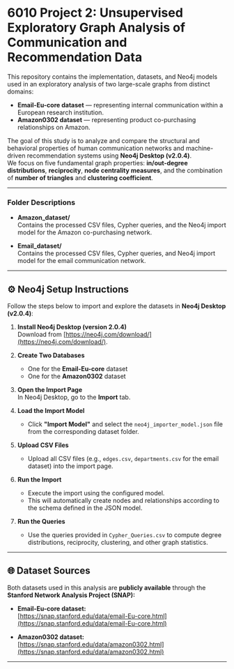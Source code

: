 # 6010 Project 2: Unsupervised Exploratory Graph Analysis of Communication and Recommendation Data

This repository contains the implementation, datasets, and Neo4j models used in an exploratory analysis of two large-scale graphs from distinct domains:  
- **Email-Eu-core dataset** — representing internal communication within a European research institution.  
- **Amazon0302 dataset** — representing product co-purchasing relationships on Amazon.  

The goal of this study is to analyze and compare the structural and behavioral properties of human communication networks and machine-driven recommendation systems using **Neo4j Desktop (v2.0.4)**.  
We focus on five fundamental graph properties: **in/out-degree distributions**, **reciprocity**, **node centrality measures**, and the combination of **number of triangles** and **clustering coefficient**.

---


### Folder Descriptions
- **Amazon_dataset/**  
  Contains the processed CSV files, Cypher queries, and the Neo4j import model for the Amazon co-purchasing network.

- **Email_dataset/**  
  Contains the processed CSV files, Cypher queries, and Neo4j import model for the email communication network.

---

## ⚙️ Neo4j Setup Instructions

Follow the steps below to import and explore the datasets in **Neo4j Desktop (v2.0.4)**:

1. **Install Neo4j Desktop (version 2.0.4)**  
   Download from [https://neo4j.com/download/](https://neo4j.com/download/).

2. **Create Two Databases**  
   - One for the **Email-Eu-core** dataset  
   - One for the **Amazon0302** dataset  

3. **Open the Import Page**  
   In Neo4j Desktop, go to the **Import** tab.

4. **Load the Import Model**  
   - Click **"Import Model"** and select the `neo4j_importer_model.json` file from the corresponding dataset folder.

5. **Upload CSV Files**  
   - Upload all CSV files (e.g., `edges.csv`, `departments.csv` for the email dataset) into the import page.

6. **Run the Import**  
   - Execute the import using the configured model.  
   - This will automatically create nodes and relationships according to the schema defined in the JSON model.

7. **Run the Queries**  
   - Use the queries provided in `Cypher_Queries.csv` to compute degree distributions, reciprocity, clustering, and other graph statistics.

---

## 🌐 Dataset Sources

Both datasets used in this analysis are **publicly available** through the **Stanford Network Analysis Project (SNAP):**

- **Email-Eu-core dataset:**  
  [https://snap.stanford.edu/data/email-Eu-core.html](https://snap.stanford.edu/data/email-Eu-core.html)

- **Amazon0302 dataset:**  
  [https://snap.stanford.edu/data/amazon0302.html](https://snap.stanford.edu/data/amazon0302.html)

---

